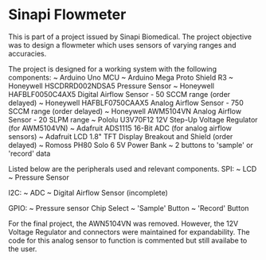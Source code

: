 # Sinapi Flowmeter

This is part of a project issued by Sinapi Biomedical. The project objective was 
to design a flowmeter which uses sensors of varying ranges and accuracies.

The project is designed for a working system with the following components:
~ Arduino Uno MCU
~ Arduino Mega Proto Shield R3
~ Honeywell HSCDRRD002NDSA5 Pressure Sensor
~ Honeywell HAFBLF0050C4AX5 Digital Airflow Sensor - 50 SCCM range (order delayed)
~ Honeywell HAFBLF0750CAAX5 Analog Airflow Sensor - 750 SCCM range (order delayed)
~ Honeywell AWM5104VN Analog Airflow Sensor - 20 SLPM range
~ Pololu U3V70F12 12V Step-Up Voltage Regulator (for AWM5104VN)
~ Adafruit ADS1115 16-Bit ADC (for analog airflow sensors)
~ Adafruit LCD 1.8" TFT Display Breakout and Shield (order delayed)
~ Romoss PH80 Solo 6 5V Power Bank
~ 2 buttons to 'sample' or 'record' data

Listed below are the peripherals used and relevant components.
SPI:
~ LCD
~ Pressure Sensor

I2C:
~ ADC
~ Digital Airflow Sensor (incomplete)

GPIO:
~ Pressure sensor Chip Select
~ 'Sample' Button
~ 'Record' Button
 
For the final project, the AWN5104VN was removed. However, the 12V Voltage Regulator 
and connectors were maintained for expandability. The code for this analog sensor to 
function is commented but still availabe to the user.